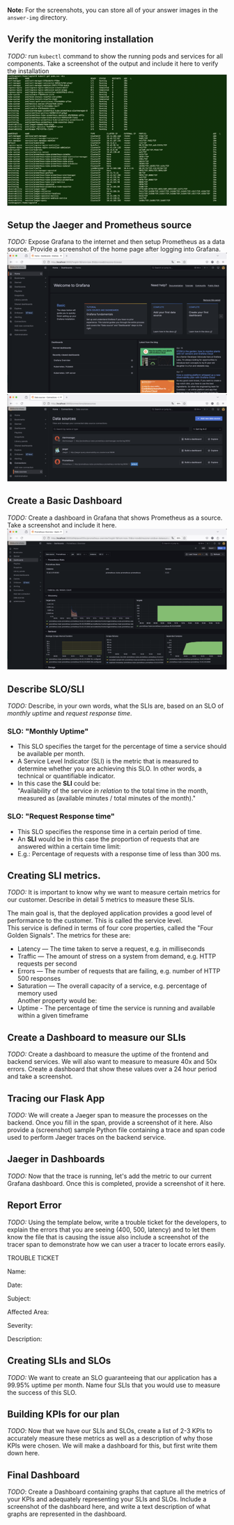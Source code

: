 **Note:** For the screenshots, you can store all of your answer images in the `answer-img` directory.

## Verify the monitoring installation

*TODO:* run `kubectl` command to show the running pods and services for all components. Take a screenshot of the output and include it here to verify the installation  
![](answer-img/Running_Pods_And_Services.png)

## Setup the Jaeger and Prometheus source
*TODO:* Expose Grafana to the internet and then setup Prometheus as a data source. Provide a screenshot of the home page after logging into Grafana.  
![](answer-img/Grafana_Homepage.png)  
![](answer-img/Grafana_Datasources.png)

## Create a Basic Dashboard
*TODO:* Create a dashboard in Grafana that shows Prometheus as a source. Take a screenshot and include it here.  
![](answer-img/Grafana_Prometheus_Dashboard.png)

## Describe SLO/SLI
*TODO:* Describe, in your own words, what the SLIs are, based on an SLO of *monthly uptime* and *request response time*.
### SLO: "Monthly Uptime"
* This SLO specifies the target for the percentage of time a service should be available per month.  
* A Service Level Indicator (SLI) is the metric that is measured to determine whether you are achieving this SLO. In other words, a technical or quantifiable indicator.  
* In this case the __SLI__ could be:  
"Availability of the service _in relation_ to the total time in the month, measured as (available minutes / total minutes of the month)."
### SLO: "Request Response time"
* This SLO specifies the response time in a certain period of time.  
* An __SLI__ would be in this case the proportion of requests that are answered within a certain time limit:  
* E.g.: Percentage of requests with a response time of less than 300 ms.

## Creating SLI metrics.
*TODO:* It is important to know why we want to measure certain metrics for our customer. Describe in detail 5 metrics to measure these SLIs. 

The main goal is, that the deployed application provides a good level of performance to the customer. This is called the service level.  
This service is defined in terms of four core properties, called the "Four Golden Signals". The metrics for these are: 
* Latency — The time taken to serve a request, e.g. in milliseconds
* Traffic — The amount of stress on a system from demand, e.g. HTTP requests per second
* Errors — The number of requests that are failing, e.g. number of HTTP 500 responses
* Saturation — The overall capacity of a service, e.g. percentage of memory used  
Another property would be:  
* Uptime - The percentage of time the service is running and available within a given timeframe

## Create a Dashboard to measure our SLIs
*TODO:* Create a dashboard to measure the uptime of the frontend and backend services. We will also want to measure to measure 40x and 50x errors. Create a dashboard that show these values over a 24 hour period and take a screenshot.

## Tracing our Flask App
*TODO:*  We will create a Jaeger span to measure the processes on the backend. Once you fill in the span, provide a screenshot of it here. Also provide a (screenshot) sample Python file containing a trace and span code used to perform Jaeger traces on the backend service.

## Jaeger in Dashboards
*TODO:* Now that the trace is running, let's add the metric to our current Grafana dashboard. Once this is completed, provide a screenshot of it here.

## Report Error
*TODO:* Using the template below, write a trouble ticket for the developers, to explain the errors that you are seeing (400, 500, latency) and to let them know the file that is causing the issue also include a screenshot of the tracer span to demonstrate how we can user a tracer to locate errors easily.

TROUBLE TICKET

Name:

Date:

Subject:

Affected Area:

Severity:

Description:


## Creating SLIs and SLOs
*TODO:* We want to create an SLO guaranteeing that our application has a 99.95% uptime per month. Name four SLIs that you would use to measure the success of this SLO.

## Building KPIs for our plan
*TODO*: Now that we have our SLIs and SLOs, create a list of 2-3 KPIs to accurately measure these metrics as well as a description of why those KPIs were chosen. We will make a dashboard for this, but first write them down here.

## Final Dashboard
*TODO*: Create a Dashboard containing graphs that capture all the metrics of your KPIs and adequately representing your SLIs and SLOs. Include a screenshot of the dashboard here, and write a text description of what graphs are represented in the dashboard.  

